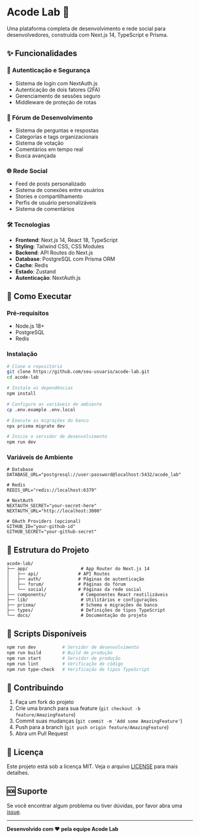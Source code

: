 # Acode Lab 🚀

Uma plataforma completa de desenvolvimento e rede social para desenvolvedores, construída com Next.js 14, TypeScript e Prisma.

## ✨ Funcionalidades

### 🔐 Autenticação e Segurança
- Sistema de login com NextAuth.js
- Autenticação de dois fatores (2FA)
- Gerenciamento de sessões seguro
- Middleware de proteção de rotas

### 💬 Fórum de Desenvolvimento
- Sistema de perguntas e respostas
- Categorias e tags organizacionais
- Sistema de votação
- Comentários em tempo real
- Busca avançada

### 🌐 Rede Social
- Feed de posts personalizado
- Sistema de conexões entre usuários
- Stories e compartilhamento
- Perfis de usuário personalizáveis
- Sistema de comentários

### 🛠️ Tecnologias
- **Frontend**: Next.js 14, React 18, TypeScript
- **Styling**: Tailwind CSS, CSS Modules
- **Backend**: API Routes do Next.js
- **Database**: PostgreSQL com Prisma ORM
- **Cache**: Redis
- **Estado**: Zustand
- **Autenticação**: NextAuth.js

## 🚀 Como Executar

### Pré-requisitos
- Node.js 18+ 
- PostgreSQL
- Redis

### Instalação
```bash
# Clone o repositório
git clone https://github.com/seu-usuario/acode-lab.git
cd acode-lab

# Instale as dependências
npm install

# Configure as variáveis de ambiente
cp .env.example .env.local

# Execute as migrações do banco
npx prisma migrate dev

# Inicie o servidor de desenvolvimento
npm run dev
```

### Variáveis de Ambiente
```env
# Database
DATABASE_URL="postgresql://user:password@localhost:5432/acode_lab"

# Redis
REDIS_URL="redis://localhost:6379"

# NextAuth
NEXTAUTH_SECRET="your-secret-here"
NEXTAUTH_URL="http://localhost:3000"

# OAuth Providers (opcional)
GITHUB_ID="your-github-id"
GITHUB_SECRET="your-github-secret"
```

## 📁 Estrutura do Projeto

```
acode-lab/
├── app/                    # App Router do Next.js 14
│   ├── api/               # API Routes
│   ├── auth/              # Páginas de autenticação
│   ├── forum/             # Páginas do fórum
│   └── social/            # Páginas da rede social
├── components/             # Componentes React reutilizáveis
├── lib/                    # Utilitários e configurações
├── prisma/                 # Schema e migrações do banco
├── types/                  # Definições de tipos TypeScript
└── docs/                   # Documentação do projeto
```

## 🔧 Scripts Disponíveis

```bash
npm run dev          # Servidor de desenvolvimento
npm run build        # Build de produção
npm run start        # Servidor de produção
npm run lint         # Verificação de código
npm run type-check   # Verificação de tipos TypeScript
```

## 🤝 Contribuindo

1. Faça um fork do projeto
2. Crie uma branch para sua feature (`git checkout -b feature/AmazingFeature`)
3. Commit suas mudanças (`git commit -m 'Add some AmazingFeature'`)
4. Push para a branch (`git push origin feature/AmazingFeature`)
5. Abra um Pull Request

## 📄 Licença

Este projeto está sob a licença MIT. Veja o arquivo [LICENSE](LICENSE) para mais detalhes.

## 🆘 Suporte

Se você encontrar algum problema ou tiver dúvidas, por favor abra uma [issue](https://github.com/seu-usuario/acode-lab/issues).

---

**Desenvolvido com ❤️ pela equipe Acode Lab**




